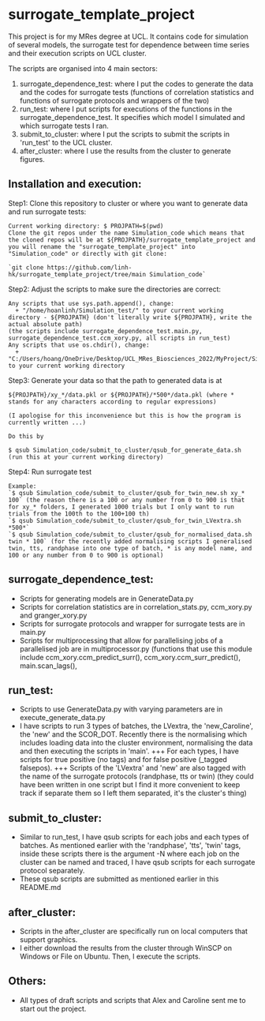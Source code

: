 # surrogate_template_project
This project is for my MRes degree at UCL. It contains code for simulation of several models, the surrogate test for dependence between time series and their execution scripts on UCL cluster. 

The scripts are organised into 4 main sectors:
1. surrogate_dependence_test: where I put the codes to generate the data and the codes for surrogate tests (functions of correlation statistics and functions of surrogate protocols and wrappers of the two)
2. run_test: where I put scripts for executions of the functions in the surrogate_dependence_test. It specifies which model I simulated and which surrogate tests I ran.
3. submit_to_cluster: where I put the scripts to submit the scripts in 'run_test' to the UCL cluster.
4. after_cluster: where I use the results from the cluster to generate figures.

## Installation and execution:
  Step1: Clone this repository to cluster or where you want to generate data and run surrogate tests:
  
    Current working directory: $ PROJPATH=$(pwd)
    Clone the git repos under the name Simulation_code which means that the cloned repos will be at ${PROJPATH}/surrogate_template_project and you will rename the "surrogate_template_project" into "Simulation_code" or directly with git clone:
    
    `git clone https://github.com/linh-hk/surrogate_template_project/tree/main Simulation_code`
    
  Step2: Adjust the scripts to make sure the directories are correct:
  
    Any scripts that use sys.path.append(), change:
      + "/home/hoanlinh/Simulation_test/" to your current working directory - ${PROJPATH} (don't literally write ${PROJPATH}, write the actual absolute path) 
    (the scripts include surrogate_dependence_test.main.py, surrogate_dependence_test.ccm_xory.py, all scripts in run_test)
    Any scripts that use os.chdir(), change:
      + "C:/Users/hoang/OneDrive/Desktop/UCL_MRes_Biosciences_2022/MyProject/Simulation_test/" to your current working directory
      
  Step3: Generate your data so that the path to generated data is at
  
    ${PROJPATH}/xy_*/data.pkl or ${PROJPATH}/*500*/data.pkl (where * stands for any characters according to regular expressions)
    
    (I apologise for this inconvenience but this is how the program is currently written ...)
    
    Do this by 
    
    $ qsub Simulation_code/submit_to_cluster/qsub_for_generate_data.sh (run this at your current working directory)
  
  Step4: Run surrogate test
  
    Example:
    `$ qsub Simulation_code/submit_to_cluster/qsub_for_twin_new.sh xy_* 100` (the reason there is a 100 or any number from 0 to 900 is that for xy_* folders, I generated 1000 trials but I only want to run trials from the 100th to the 100+100 th)
    `$ qsub Simulation_code/submit_to_cluster/qsub_for_twin_LVextra.sh *500*`
    `$ qsub Simulation_code/submit_to_cluster/qsub_for_normalised_data.sh twin * 100` (for the recently added normalising scripts I generalised twin, tts, randphase into one type of batch, * is any model name, and 100 or any number from 0 to 900 is optional)

## surrogate_dependence_test:
+ Scripts for generating models are in GenerateData.py
+ Scripts for correlation statistics are in correlation_stats.py, ccm_xory.py and granger_xory.py
+ Scripts for surrogate protocols and wrapper for surrogate tests are in main.py
+ Scripts for multiprocessing that allow for parallelising jobs of a parallelised job are in multiprocessor.py (functions that use this module include ccm_xory.ccm_predict_surr(), ccm_xory.ccm_surr_predict(), main.scan_lags(),

## run_test:
+ Scripts to use GenerateData.py with varying parameters are in execute_generate_data.py
+ I have scripts to run 3 types of batches, the LVextra, the 'new_Caroline', the 'new' and the SCOR_DOT. Recently there is the normalising which includes loading data into the cluster environment, normalising the data and then executing the scripts in 'main'.
+++ For each types, I have scripts for true positive (no tags) and for false positive (_tagged falsepos).
+++ Scripts of the 'LVextra' and 'new' are also tagged with the name of the surrogate protocols (randphase, tts or twin) (they could have been written in one script but I find it more convenient to keep track if separate them so I left them separated, it's the cluster's thing)

## submit_to_cluster:
+ Similar to run_test, I have qsub scripts for each jobs and each types of batches. As mentioned earlier with the 'randphase', 'tts', 'twin' tags, inside these scripts there is the argument -N where each job on the cluster can be named and traced, I have qsub scripts for each surrogate protocol separately.
+ These qsub scripts are submitted as mentioned earlier in this README.md

## after_cluster:
+ Scripts in the after_cluster are specifically run on local computers that support graphics.
+ I either download the results from the cluster through WinSCP on Windows or File on Ubuntu. Then, I execute the scripts.

## Others:
+ All types of draft scripts and scripts that Alex and Caroline sent me to start out the project.
